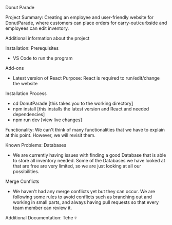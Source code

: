 Donut Parade

Project Summary: 
  Creating an employee and user-friendly website for DonutParade, where customers can place orders for carry-out/curbside and employees can edit inventory.

  Additional information about the project
    
Installation:
  Prerequisites
  - VS Code to run the program

  Add-ons
  - Latest version of React
    Purpose: React is required to run/edit/change the website

  Installation Process
  - cd DonutParade [this takes you to the working directory]
  - npm install [this installs the latest version and React and needed dependencies]
  - npm run dev [view live changes]

Functionality:
  We can't think of many functionalities that we have to explain at this point. However, we will revisit them.

Known Problems:
  Databases
  - We are currently having issues with finding a good Database that is able to store all inventory needed. Some of the Databases we have looked at that are free are very limited, so we are just looking at all our possibilities.

  Merge Conflicts
  - We haven't had any merge conflicts yet but they can occur. We are following some rules to avoid conflicts such as branching out and working in small parts, and always having pull requests so that every team member can review it.

Additional Documentation:
  Tehe 💀
